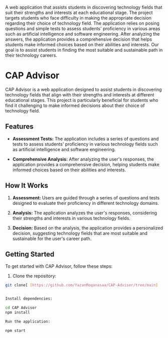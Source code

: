 
A web application that assists students in discovering technology fields that suit their strengths and interests at each educational stage. The project targets students who face difficulty in making the appropriate decision regarding their choice of technology field. The application relies on posing questions and simple tests to assess students' proficiency in various areas such as artificial intelligence and software engineering. After analyzing the answers, the application provides a comprehensive decision that helps students make informed choices based on their abilities and interests. Our goal is to assist students in finding the most suitable and sustainable path in their technology careers.




# CAP Advisor

CAP Advisor is a web application designed to assist students in discovering technology fields that align with their strengths and interests at different educational stages. This project is particularly beneficial for students who find it challenging to make informed decisions about their choice of technology field.

## Features

- **Assessment Tests:** The application includes a series of questions and tests to assess students' proficiency in various technology fields such as artificial intelligence and software engineering.

- **Comprehensive Analysis:** After analyzing the user's responses, the application provides a comprehensive decision, helping students make informed choices based on their abilities and interests.

## How It Works

1. **Assessment:** Users are guided through a series of questions and tests designed to evaluate their proficiency in different technology domains.

2. **Analysis:** The application analyzes the user's responses, considering their strengths and interests in various technology fields.

3. **Decision:** Based on the analysis, the application provides a personalized decision, suggesting technology fields that are most suitable and sustainable for the user's career path.

## Getting Started

To get started with CAP Advisor, follow these steps:

1. Clone the repository:

```bash
git clone[ [https://github.com/YazanMoqanasaa/CAP-Adviser/tree/main]


Install dependencies:

cd CAP Advisor
npm install

Run the application:

npm start
